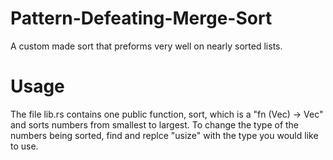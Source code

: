 # Pattern-Defeating-Merge-Sort
A custom made sort that preforms very well on nearly sorted lists.
# Usage
The file lib.rs contains one public function, sort, which is a "fn (Vec<usize>) -> Vec<usize>" and sorts numbers from smallest to largest. To change the type of the numbers being sorted, find and replce "usize" with the type you would like to use.
